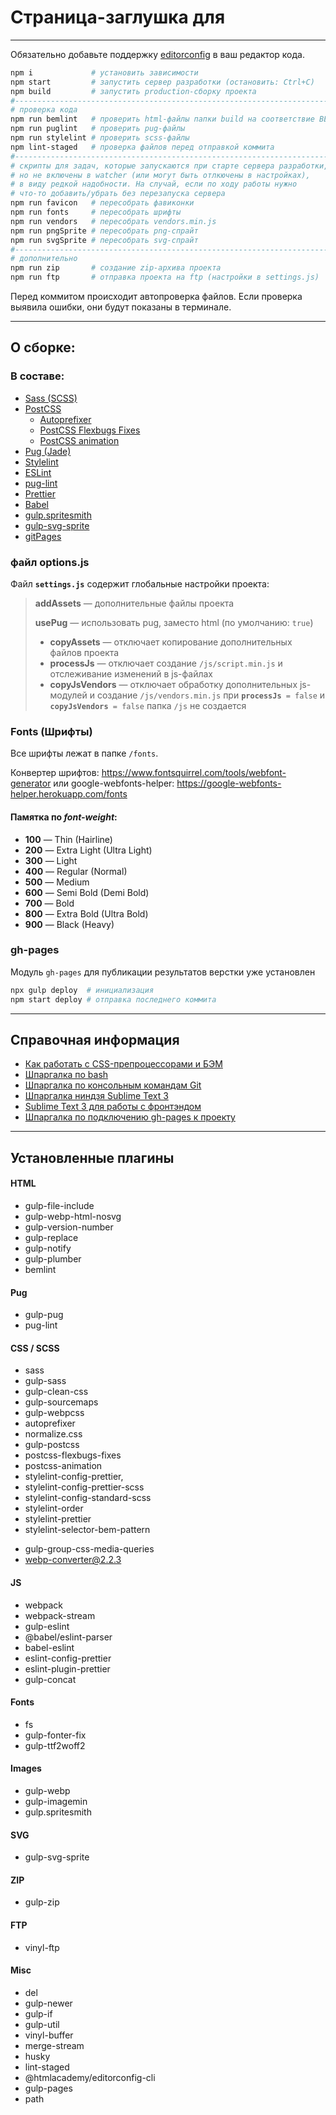 # Страница-заглушка для 

---

Обязательно добавьте поддержку [editorconfig](https://editorconfig.org/#download) в ваш редактор кода.

```bash
npm i             # установить зависимости
npm start         # запустить сервер разработки (остановить: Ctrl+C)
npm build         # запустить production-сборку проекта
#-----------------------------------------------------------------------
# проверка кода
npm run bemlint   # проверить html-файлы папки build на соответствие BEM
npm run puglint   # проверить pug-файлы
npm run stylelint # проверить scss-файлы
npm lint-staged   # проверка файлов перед отправкой коммита
#-----------------------------------------------------------------------
# скрипты для задач, которые запускаются при старте сервера разработки,
# но не включены в watcher (или могут быть отлкючены в настройках),
# в виду редкой надобности. На случай, если по ходу работы нужно
# что-то добавить/убрать без перезапуска сервера
npm run favicon   # пересобрать фавиконки
npm run fonts     # пересобрать шрифты
npm run vendors   # пересобрать vendors.min.js
npm run pngSprite # пересобрать png-спрайт
npm run svgSprite # пересобрать svg-спрайт
#-----------------------------------------------------------------------
# дополнительно
npm run zip       # создание zip-архива проекта
npm run ftp       # отправка проекта на ftp (настройки в settings.js)
```

Перед коммитом происходит автопроверка файлов. Если проверка выявила ошибки, они будут показаны в терминале.

---

## О сборке:

### В составе:

- [Sass (SCSS)](https://sass-lang.com)
- [PostCSS](https://postcss.org)
  - [Autoprefixer](https://github.com/postcss/autoprefixer)
  - [PostCSS Flexbugs Fixes](https://github.com/luisrudge/postcss-flexbugs-fixes)
  - [PostCSS animation](https://github.com/zhouwenbin/postcss-animation)
- [Pug (Jade)](https://pugjs.org)
- [Stylelint](https://stylelint.io)
- [ESLint](https://eslint.org)
- [pug-lint](https://github.com/pugjs/pug-lint)
- [Prettier](https://prettier.io)
- [Babel](https://babeljs.io)
- [gulp.spritesmith](https://github.com/twolfson/gulp.spritesmith)
- [gulp-svg-sprite](https://www.npmjs.com/package/gulp-svg-sprite)
- [gitPages](https://pages.github.com)

### файл options.js

Файл **`settings.js`** содержит глобальные настройки проекта:

> **addAssets** — дополнительные файлы проекта
>
> **usePug** — использовать pug, заместо html (по умолчанию: `true`)
>
> - **copyAssets** — отключает копирование дополнительных файлов проекта
> - **processJs** — отключает создание `/js/script.min.js` и отслеживание изменений в js-файлах
> - **copyJsVendors** — отключает обработку дополнительных js-модулей и создание `/js/vendors.min.js`
>   при **`processJs`**` = false` и **`copyJsVendors`**` = false` папка `/js` не создается

### Fonts (Шрифты)

Все шрифты лежат в папке `/fonts`.

Конвертер шрифтов: https://www.fontsquirrel.com/tools/webfont-generator
или google-webfonts-helper: https://google-webfonts-helper.herokuapp.com/fonts

#### Памятка по _font-weight_:

- **100** — Thin (Hairline)
- **200** — Extra Light (Ultra Light)
- **300** — Light
- **400** — Regular (Normal)
- **500** — Medium
- **600** — Semi Bold (Demi Bold)
- **700** — Bold
- **800** — Extra Bold (Ultra Bold)
- **900** — Black (Heavy)

### gh-pages

Модуль `gh-pages` для публикации результатов верстки уже установлен

```bash
npx gulp deploy  # инициализация
npm start deploy # отправка последнего коммита
```

---

## Справочная информация

- [Как работать с CSS-препроцессорами и БЭМ](http://nicothin.github.io/idiomatic-pre-CSS/)
- [Шпаргалка по bash](https://github.com/nicothin/web-development/tree/master/bash)
- [Шпаргалка по консольным командам Git](https://github.com/nicothin/web-development/tree/master/git)
- [Шпаргалка ниндзя Sublime Text 3](http://nicothin.github.io/sublime-text/sublime-text-3-hotkeys.html)
- [Sublime Text 3 для работы с фронтэндом](https://github.com/nicothin/sublime-text)
- [Шпаргалка по подключению gh-pages к проекту](https://nicothin.pro/page/gh-pages)

---

## Установленные плагины

#### HTML

- gulp-file-include
- gulp-webp-html-nosvg
- gulp-version-number
- gulp-replace
- gulp-notify
- gulp-plumber
- bemlint

#### Pug

- gulp-pug
- pug-lint

#### CSS / SCSS

- sass
- gulp-sass
- gulp-clean-css
- gulp-sourcemaps
- gulp-webpcss
- autoprefixer
- normalize.css
- gulp-postcss
- postcss-flexbugs-fixes
- postcss-animation
- stylelint-config-prettier,
- stylelint-config-prettier-scss
- stylelint-config-standard-scss
- stylelint-order
- stylelint-prettier
- stylelint-selector-bem-pattern
<!-- взаимосвязаны -->
- gulp-group-css-media-queries
- webp-converter@2.2.3

#### JS

- webpack
- webpack-stream
- gulp-eslint
- @babel/eslint-parser
- babel-eslint
- eslint-config-prettier
- eslint-plugin-prettier
- gulp-concat
#### Fonts

- fs
- gulp-fonter-fix
- gulp-ttf2woff2

#### Images

- gulp-webp
- gulp-imagemin
- gulp.spritesmith

#### SVG

- gulp-svg-sprite

#### ZIP

- gulp-zip

#### FTP

- vinyl-ftp

#### Misc

- del
- gulp-newer
- gulp-if
- gulp-util
- vinyl-buffer
- merge-stream
- husky
- lint-staged
- @htmlacademy/editorconfig-cli
- gulp-pages
- path

